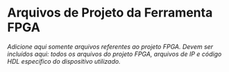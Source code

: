 # Arquivos de Projeto da Ferramenta FPGA

_Adicione aqui somente arquivos referentes ao projeto FPGA. Devem ser incluídos aqui: todos os arquivos do projeto FPGA, arquivos de IP e código HDL específico do dispositivo utilizado._
